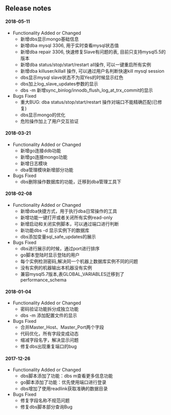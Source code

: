 ## Release notes
####  2018-05-11
- Functionality Added or Changed
  - 新增dbs显示mongo基础信息
  - 新增dba mysql 3306, 用于实时查看mysql状态值
  - 新增dba repair 3306, 快速修复Slave有问题的表, 目前只支持mysql5.5的版本
  - 新增dba status/stop/start/restart all操作, 可以一键重启所有实例
  - 新增dba killuser/killall 操作, 可以通过用户名判断快速kill mysql session
  - dbs显示mysql slave状态不为双Yes的时候显示红色
  - dbs加上log_slave_updates参数的显示
  - dbs -m 新增sync_binlog/innodb_flush_log_at_trx_commit的显示
- Bugs Fixed
  - 重大BUG: dba status/stop/start/restart 操作对端口不能精确匹配(已修复)
  - dbs显示mongo的优化
  - 危险操作加上了用户交互验证

####  2018-03-21
- Functionality Added or Changed
  - 新增go连接ddb功能
  - 新增go连接mongo功能
  - 新增日志模块
  - dba管理模块新增部分功能
- Bugs Fixed
  - dbs删除操作数据库的功能，迁移到dba管理工具下

#### 2018-02-08
- Functionality Added or Changed
  - 新增dba快捷方式，用于执行dba日常操作的工具
  - 新增功能一键打开或者关闭所有实例read-only
  - 新增启动和关闭实例脚本，可以通过端口进行判断
  - 新功能dbs -d 显示实例下的数据库
  - dbs添加变量sql_safe_updates的展示
- Bugs Fixed
  - dbs进行展示的时候，通过port进行排序
  - go脚本登陆时显示登陆的用户
  - 每个实例检测密码,解决同一个机器上数据库实例不同的问题
  - 没有实例的机器输出本机器没有实例
  - 兼容mysql5.7版本,表GLOBAL_VARIABLES迁移到了performance_schema

#### 2018-01-04
- Functionality Added or Changed
  - 密码验证功能拆分成独立功能
  - dbs -m 添加配置文件的显示
- Bugs Fixed
  - 合并Master_Host、Master_Port两个字段
  - 代码优化，所有字段变成动态
  - 缩减字段名字，解决显示问题
  - 修复dbs出现重复端口的bug

#### 2017-12-26
- Functionality Added or Changed
  - dbs脚本添加了功能：dbs m查看更多信息功能
  - go脚本添加了功能：优先使用端口进行登录
  - dbs增加了使用readlink获取准确的数据目录
- Bugs Fixed
  - 修复字段名称不规范问题
  - 修复dbs脚本部分查询Bug
